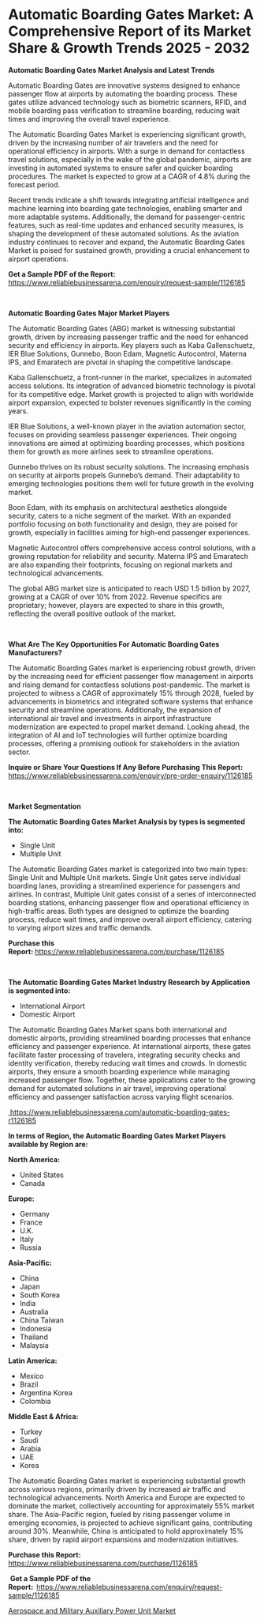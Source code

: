 <p><h1>Automatic Boarding Gates Market: A Comprehensive Report of its Market Share & Growth Trends 2025 - 2032</h1></p><p><strong>Automatic Boarding Gates Market Analysis and Latest Trends</strong></p>
<p><p>Automatic Boarding Gates are innovative systems designed to enhance passenger flow at airports by automating the boarding process. These gates utilize advanced technology such as biometric scanners, RFID, and mobile boarding pass verification to streamline boarding, reducing wait times and improving the overall travel experience. </p><p>The Automatic Boarding Gates Market is experiencing significant growth, driven by the increasing number of air travelers and the need for operational efficiency in airports. With a surge in demand for contactless travel solutions, especially in the wake of the global pandemic, airports are investing in automated systems to ensure safer and quicker boarding procedures. The market is expected to grow at a CAGR of 4.8% during the forecast period. </p><p>Recent trends indicate a shift towards integrating artificial intelligence and machine learning into boarding gate technologies, enabling smarter and more adaptable systems. Additionally, the demand for passenger-centric features, such as real-time updates and enhanced security measures, is shaping the development of these automated solutions. As the aviation industry continues to recover and expand, the Automatic Boarding Gates Market is poised for sustained growth, providing a crucial enhancement to airport operations.</p></p>
<p><strong>Get a Sample PDF of the Report:&nbsp;</strong> <a href="https://www.reliablebusinessarena.com/enquiry/request-sample/1126185?utm_campaign=2391&utm_medium=2&utm_source=Github&utm_content=ia&utm_term=24022025&utm_id=automatic-boarding-gates">https://www.reliablebusinessarena.com/enquiry/request-sample/1126185</a></p>
<p>&nbsp;</p>
<p><strong>Automatic Boarding Gates Major Market Players</strong></p>
<p><p>The Automatic Boarding Gates (ABG) market is witnessing substantial growth, driven by increasing passenger traffic and the need for enhanced security and efficiency in airports. Key players such as Kaba Gallenschuetz, IER Blue Solutions, Gunnebo, Boon Edam, Magnetic Autocontrol, Materna IPS, and Emaratech are pivotal in shaping the competitive landscape.</p><p>Kaba Gallenschuetz, a front-runner in the market, specializes in automated access solutions. Its integration of advanced biometric technology is pivotal for its competitive edge. Market growth is projected to align with worldwide airport expansion, expected to bolster revenues significantly in the coming years.</p><p>IER Blue Solutions, a well-known player in the aviation automation sector, focuses on providing seamless passenger experiences. Their ongoing innovations are aimed at optimizing boarding processes, which positions them for growth as more airlines seek to streamline operations.</p><p>Gunnebo thrives on its robust security solutions. The increasing emphasis on security at airports propels Gunnebo’s demand. Their adaptability to emerging technologies positions them well for future growth in the evolving market.</p><p>Boon Edam, with its emphasis on architectural aesthetics alongside security, caters to a niche segment of the market. With an expanded portfolio focusing on both functionality and design, they are poised for growth, especially in facilities aiming for high-end passenger experiences.</p><p>Magnetic Autocontrol offers comprehensive access control solutions, with a growing reputation for reliability and security. Materna IPS and Emaratech are also expanding their footprints, focusing on regional markets and technological advancements.</p><p>The global ABG market size is anticipated to reach USD 1.5 billion by 2027, growing at a CAGR of over 10% from 2022. Revenue specifics are proprietary; however, players are expected to share in this growth, reflecting the overall positive outlook of the market.</p></p>
<p>&nbsp;</p>
<p><strong>What Are The Key Opportunities For Automatic Boarding Gates Manufacturers?</strong></p>
<p><p>The Automatic Boarding Gates market is experiencing robust growth, driven by the increasing need for efficient passenger flow management in airports and rising demand for contactless solutions post-pandemic. The market is projected to witness a CAGR of approximately 15% through 2028, fueled by advancements in biometrics and integrated software systems that enhance security and streamline operations. Additionally, the expansion of international air travel and investments in airport infrastructure modernization are expected to propel market demand. Looking ahead, the integration of AI and IoT technologies will further optimize boarding processes, offering a promising outlook for stakeholders in the aviation sector.</p></p>
<p><strong>Inquire or Share Your Questions If Any Before Purchasing This Report:</strong> <a href="https://www.reliablebusinessarena.com/enquiry/pre-order-enquiry/1126185?utm_campaign=2391&utm_medium=2&utm_source=Github&utm_content=ia&utm_term=24022025&utm_id=automatic-boarding-gates">https://www.reliablebusinessarena.com/enquiry/pre-order-enquiry/1126185</a></p>
<p>&nbsp;</p>
<p><strong>Market Segmentation</strong></p>
<p><strong>The Automatic Boarding Gates Market Analysis by types is segmented into:</strong></p>
<p><ul><li>Single Unit</li><li>Multiple Unit</li></ul></p>
<p><p>The Automatic Boarding Gates market is categorized into two main types: Single Unit and Multiple Unit markets. Single Unit gates serve individual boarding lanes, providing a streamlined experience for passengers and airlines. In contrast, Multiple Unit gates consist of a series of interconnected boarding stations, enhancing passenger flow and operational efficiency in high-traffic areas. Both types are designed to optimize the boarding process, reduce wait times, and improve overall airport efficiency, catering to varying airport sizes and traffic demands.</p></p>
<p><strong>Purchase this Report:&nbsp;</strong><a href="https://www.reliablebusinessarena.com/purchase/1126185?utm_campaign=2391&utm_medium=2&utm_source=Github&utm_content=ia&utm_term=24022025&utm_id=automatic-boarding-gates">https://www.reliablebusinessarena.com/purchase/1126185</a></p>
<p>&nbsp;</p>
<p><strong>The Automatic Boarding Gates Market Industry Research by Application is segmented into:</strong></p>
<p><ul><li>International Airport</li><li>Domestic Airport</li></ul></p>
<p><p>The Automatic Boarding Gates Market spans both international and domestic airports, providing streamlined boarding processes that enhance efficiency and passenger experience. At international airports, these gates facilitate faster processing of travelers, integrating security checks and identity verification, thereby reducing wait times and crowds. In domestic airports, they ensure a smooth boarding experience while managing increased passenger flow. Together, these applications cater to the growing demand for automated solutions in air travel, improving operational efficiency and passenger satisfaction across varying flight scenarios.</p></p>
<p><a href="https://www.reliablebusinessarena.com/automatic-boarding-gates-r1126185?utm_campaign=2391&utm_medium=2&utm_source=Github&utm_content=ia&utm_term=24022025&utm_id=automatic-boarding-gates">&nbsp;https://www.reliablebusinessarena.com/automatic-boarding-gates-r1126185</a></p>
<p><strong>In terms of Region, the Automatic Boarding Gates Market Players available by Region are:</strong></p>
<p>
    <p> <strong> North America: </strong>
        <ul>
            <li>United States</li>
            <li>Canada</li>
        </ul>
        </p> 
    <p> <strong> Europe: </strong>
        <ul>
            <li>Germany</li>
            <li>France</li>
            <li>U.K.</li>
            <li>Italy</li>
            <li>Russia</li>
        </ul>
        </p> 
    <p> <strong> Asia-Pacific: </strong>
        <ul>
            <li>China</li>
            <li>Japan</li>
            <li>South Korea</li>
            <li>India</li>
            <li>Australia</li>
            <li>China Taiwan</li>
            <li>Indonesia</li>
            <li>Thailand</li>
            <li>Malaysia</li>
        </ul>
        </p> 
    <p> <strong> Latin America: </strong>
        <ul>
            <li>Mexico</li>
            <li>Brazil</li>
            <li>Argentina Korea</li>
            <li>Colombia</li>
        </ul>
        </p> 
    <p> <strong> Middle East & Africa: </strong>
        <ul>
            <li>Turkey</li>
            <li>Saudi</li>
            <li>Arabia</li>
            <li>UAE</li>
            <li>Korea</li>
        </ul>
    </p>
    </p>
<p><p>The Automatic Boarding Gates market is experiencing substantial growth across various regions, primarily driven by increased air traffic and technological advancements. North America and Europe are expected to dominate the market, collectively accounting for approximately 55% market share. The Asia-Pacific region, fueled by rising passenger volume in emerging economies, is projected to achieve significant gains, contributing around 30%. Meanwhile, China is anticipated to hold approximately 15% share, driven by rapid airport expansions and modernization initiatives.</p></p>
<p><strong>Purchase this Report: </strong><a href="https://www.reliablebusinessarena.com/purchase/1126185?utm_campaign=2391&utm_medium=2&utm_source=Github&utm_content=ia&utm_term=24022025&utm_id=automatic-boarding-gates">https://www.reliablebusinessarena.com/purchase/1126185</a></p>
<p>&nbsp;<strong>Get a Sample PDF of the Report:&nbsp;&nbsp;</strong><a href="https://www.reliablebusinessarena.com/enquiry/request-sample/1126185?utm_campaign=2391&utm_medium=2&utm_source=Github&utm_content=ia&utm_term=24022025&utm_id=automatic-boarding-gates">https://www.reliablebusinessarena.com/enquiry/request-sample/1126185</a></p>
<p><strong></strong></p>
<p><p><a href="https://github.com/hartsockdonnette82/Market-Research-Report-List-1/blob/main/aerospace-and-military-auxiliary-power-unit-market.md?utm_campaign=2391&utm_medium=2&utm_source=Github&utm_content=ia&utm_term=24022025&utm_id=automatic-boarding-gates">Aerospace and Military Auxiliary Power Unit Market</a></p></p>